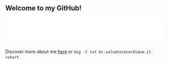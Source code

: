 ## Welcome to my GitHub!

<div align="center">
    <a href="https://www.salvatorecordiano.it/">
        <img src="https://raw.githubusercontent.com/salvatorecordiano/salvatorecordiano/master/welcome.svg?v=202011161525" alt="Welcome to my GitHub!" />
    </a>
</div>

Discover more about me [here](https://www.salvatorecordiano.it) or `dig -t txt bc.salvatorecordiano.it. +short`
